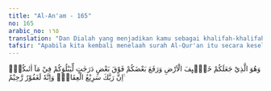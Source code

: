 ```yaml
---
title: "Al-An'am - 165"
no: 165
arabic_no: ١٦٥
translation: "Dan Dialah yang menjadikan kamu sebagai khalifah-khalifah di bumi dan Dia mengangkat (derajat) sebagian kamu di atas yang lain, untuk mengujimu atas (karunia) yang diberikan-Nya kepadamu. Sesungguhnya Tuhanmu sangat cepat memberi hukuman dan sungguh, Dia Maha Pengampun, Maha Penyayang."
tafsir: "Apabila kita kembali menelaah surah Al-Qur'an itu secara keseluruhan, maka kita akan dapat mengambil kesimpulan bahwa hidup dan kehidupan ini telah disoroti dengan sinar cahaya petunjuk dari segenap penjuru, karena di dalamnya diterangkan perkara-perkara akidah atau kepercayaan serta dalil-dalilnya, Rasul telah menyampaikan perintah Allah melalui wahyu untuk membantah orang-orang kafir yang membangkang, dalam masalah kebangkitan hari akhirat dan al-jaza' (balasan amal), tentang hubungan manusia dengan Penciptanya, hubungan manusia dengan sesama manusia terutama dalam berbuat baik kepada kedua ibu-bapak, tentang pertentangan dalam agama, amal perbuatan dan lain-lain. \n\nDari kenyataan sejarah sepanjang masa, terbukti manusia tetap manusia, dahulu maupun sekarang senantiasa terjadi permusuhan walaupun sesama saudara dan sesama manusia, maka akan dapat dirasakan pula hubungan dan hikmahnya pada akhir ayat ini, \"Dan Dialah yang menjadikan kamu sebagai khalifah-khalifah di bumi dan Dia mengangkat (derajat) sebagian kamu di atas yang lain, untuk mengujimu atas (karunia) yang diberikan-Nya kepadamu. Sesungguhnya Tuhanmu sangat cepat memberi hukuman dan sungguh, Dia Maha Pengampun, Maha Penyayang.\" Ayat ini seakan mengatakan, sesungguhnya Tuhanmu yang menciptakan segala sesuatu, Dialah yang menjadikan kamu penguasa-penguasa di bumi ini dan Dia meninggikan derajat sebagian kamu dari yang lainnya, baik kedudukan dan harta maupun kepintaran dan lain-lainnya, karena Dia hendak mengujimu dengan apa yang telah diberikan-Nya kepadamu. Sesungguhnya Tuhanmu amat cepat siksa-Nya dan sesungguhnya Dia Maha Pengampun bagi orang yang benar-benar minta ampun kepada-Nya dan Maha Penyayang bagi hamba-Nya yang mukmin.\n\nAyat ini menegaskan, bahwa Allah-lah yang menjadikan manusia penguasa-penguasa di bumi untuk mengatur kehidupan rakyatnya dan Dia pulalah yang meninggikan derajat sebagian mereka dari sebagian lainnya. Semua itu adalah menurut sunatullah untuk menguji mereka masing-masing bagaimana mereka menyikapi karunia Allah yang diberikan Tuhan kepadanya. Mereka akan mendapat balasan dari ujian itu, baik di dunia maupun di akhirat. Penguasa-penguasa diuji keadilan dan kejujurannya, si kaya diuji bagaimana dia membelanjakan hartanya, si miskin dan si penderita diuji kesabarannya. Oleh karena itu, manusia tidak boleh iri hati dan dengki dalam pemberian Tuhan kepada seseorang, karena semua itu dari Allah dan semua pemberian-Nya adalah ujian bagi setiap orang."
---
```

وَهُوَ الَّذِيْ جَعَلَكُمْ خَلٰۤىِٕفَ الْاَرْضِ وَرَفَعَ بَعْضَكُمْ فَوْقَ بَعْضٍ دَرَجٰتٍ لِّيَبْلُوَكُمْ فِيْ مَآ اٰتٰىكُمْۗ اِنَّ رَبَّكَ سَرِيْعُ الْعِقَابِۖ وَاِنَّهٗ لَغَفُوْرٌ رَّحِيْمٌ ࣖ